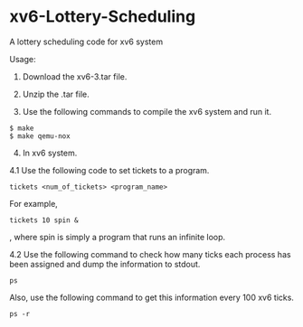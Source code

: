 # xv6-Lottery-Scheduling
A lottery scheduling code for xv6 system

Usage:
1. Download the xv6-3.tar file.

2. Unzip the .tar file.

3. Use the following commands to compile the xv6 system and run it.

```
$ make
$ make qemu-nox
```

4. In xv6 system.

4.1 Use the following code to set tickets to a program.
```
tickets <num_of_tickets> <program_name>
```
For example,
```
tickets 10 spin &
```
, where spin is simply a program that runs an infinite loop.

4.2 Use the following command to check how many ticks each process has been assigned and dump the information to stdout.
```
ps
```
Also, use the following command to get this information every 100 xv6 ticks.
```
ps -r
```
